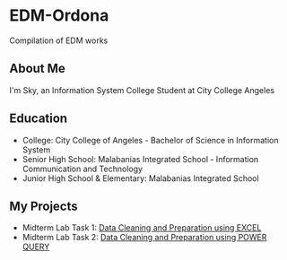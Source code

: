 # EDM-Ordona
Compilation of EDM works

## About Me
I'm Sky, an Information System College Student at City College Angeles

## Education
- College: City College of Angeles - Bachelor of Science in Information System 
- Senior High School: Malabanias Integrated School - Information Communication and Technology
- Junior High School & Elementary: Malabanias Integrated School

## My Projects
- Midterm Lab Task 1:
[Data Cleaning and Preparation using EXCEL](https://github.com/skyordona/EDM-Ordona/tree/main/Midterm%20Tasks%201)
- Midterm Lab Task 2:
[Data Cleaning and Preparation using POWER QUERY](https://github.com/skyordona/EDM-Ordona/tree/main/Midterm%20Task%202)
